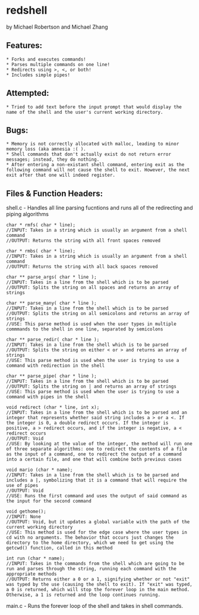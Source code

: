 # redshell
by Michael Robertson and Michael Zhang

## Features:
	* Forks and executes commands!
	* Parses multiple commands on one line!
	* Redirects using >, <, or both!
	* Includes simple pipes!

## Attempted:
	* Tried to add text before the input prompt that would display the name of the shell and the user's current working directory.

## Bugs:
	* Memory is not correctly allocated with malloc, leading to minor memory loss (aka amnesia :( ).
	* Shell commands that don't actually exist do not return error messages; instead, they do nothing.
	* After entering a non-existant shell command, entering exit as the following command will not cause the shell to exit. However, the next exit after that one will indeed register.
	
## Files & Function Headers:
shell.c - Handles all line parsing fucntions and runs all of the redirecting and piping algorithms
    
	char * rmfs( char * line);
    //INPUT: Takes in a string which is usually an argument from a shell command
    //OUTPUT: Returns the string with all front spaces removed

    char * rmbs( char * line);
    //INPUT: Takes in a string which is usually an argument from a shell command
    //OUTPUT: Returns the string with all back spaces removed

    char ** parse_args( char * line );
    //INPUT: Takes in a line from the shell which is to be parsed
    //OUTPUT: Splits the string on all spaces and returns an array of strings

    char ** parse_many( char * line );
    //INPUT: Takes in a line from the shell which is to be parsed
    //OUTPUT: Splits the string on all semicolons and returns an array of strings
    //USE: This parse method is used when the user types in multiple commmands to the shell in one line, separated by semicolons

    char ** parse_redir( char * line );
    //INPUT: Takes in a line from the shell which is to be parsed
    //OUTPUT: Splits the string on either < or > and returns an array of strings
    //USE: This parse method is used when the user is trying to use a command with redirection in the shell

    char ** parse_pipe( char * line );
    //INPUT: Takes in a line from the shell which is to be parsed
    //OUTPUT: Splits the string on | and returns an array of strings
    //USE: This parse method is used when the user is trying to use a command with pipes in the shell

    void redirect (char * line, int x);
    //INPUT: Takes in a line from the shell which is to be parsed and an integer that represents whether said string includes a > or a <. If the integer is 0, a double redirect occurs. If the integer is positive, a > redirect occurs, and if the integer is negative, a < redirect occurs
    //OUTPUT: Void
    //USE: By looking at the value of the integer, the method will run one of three separate algorithms: one to redirect the contents of a file as the input of a command, one to redirect the output of a command into a certain file, and one that will combine both previous cases

    void mario (char * name);
    //INPUT: Takes in a line from the shell which is to be parsed and includes a |, symbolizing that it is a command that will require the use of pipes
    //OUTPUT: Void
    //USE: Runs the first command and uses the output of said command as the input for the second command

    void gethome();
    //INPUT: None
    //OUTPUT: Void, but it updates a global variable with the path of the current working directory
    //USE: This method is used for the edge case where the user types in cd with no arguments. The behavior that occurs just changes the directory to the home directory, which we need to get using the getcwd() function, called in this method

    int run (char * name);
    //INPUT: Takes in the commands from the shell which are going to be run and parses through the string, running each command with the appropriate methods
    //OUTPUT: Returns either a 0 or a 1, signifying whether or not "exit" was typed by the use (causing the shell to exit). If "exit" was typed, a 0 is returned, which will stop the forever loop in the main method. Otherwise, a 1 is returned and the loop continues running.

main.c - Runs the forever loop of the shell and takes in shell commands.


